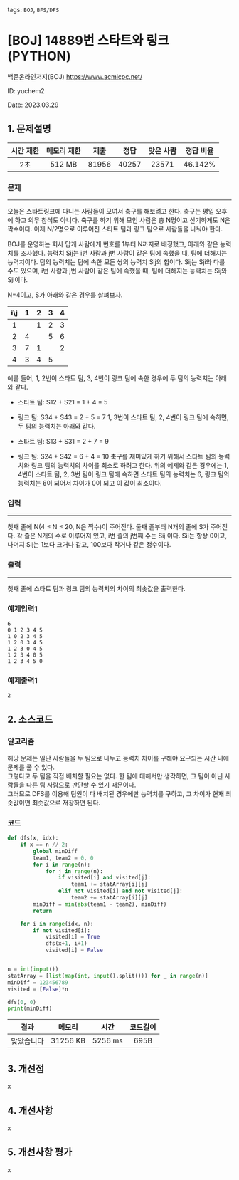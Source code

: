 tags: `BOJ`, `BFS/DFS`
# [BOJ] 14889번 스타트와 링크 (PYTHON)
백준온라인저지(BOJ) https://www.acmicpc.net/

ID: yuchem2

Date: 2023.03.29
## 1. 문제설명
| 시간 제한 | 메모리 제한 | 제출  | 정답 | 맞은 사람 | 정답 비율 |
| :---: | :---: | :---: | :---: | :---: | :---: |
|   2초    |  512 MB    | 81956 | 40257 | 23571 | 46.142% |

### 문제
---
오늘은 스타트링크에 다니는 사람들이 모여서 축구를 해보려고 한다. 축구는 평일 오후에 하고 의무 참석도 아니다. 축구를 하기 위해 모인 사람은 총 N명이고 신기하게도 N은 짝수이다. 이제 N/2명으로 이루어진 스타트 팀과 링크 팀으로 사람들을 나눠야 한다.

BOJ를 운영하는 회사 답게 사람에게 번호를 1부터 N까지로 배정했고, 아래와 같은 능력치를 조사했다. 능력치 Sij는 i번 사람과 j번 사람이 같은 팀에 속했을 때, 팀에 더해지는 능력치이다. 팀의 능력치는 팀에 속한 모든 쌍의 능력치 Sij의 합이다. Sij는 Sji와 다를 수도 있으며, i번 사람과 j번 사람이 같은 팀에 속했을 때, 팀에 더해지는 능력치는 Sij와 Sji이다.

N=4이고, S가 아래와 같은 경우를 살펴보자.


|i\j|	1	|2 | 3 | 4 |
|:-:|:-:|:-:|:-:|:-:|
|1	|   | 1 |	2 |	3 |
|2	| 4	|   |	5 |	6 |
|3  |	7	| 1	|  	| 2 |
|4	| 3	| 4	| 5	|   |

예를 들어, 1, 2번이 스타트 팀, 3, 4번이 링크 팀에 속한 경우에 두 팀의 능력치는 아래와 같다.

+ 스타트 팀: S12 + S21 = 1 + 4 = 5
+ 링크 팀: S34 + S43 = 2 + 5 = 7
1, 3번이 스타트 팀, 2, 4번이 링크 팀에 속하면, 두 팀의 능력치는 아래와 같다.

+ 스타트 팀: S13 + S31 = 2 + 7 = 9
+ 링크 팀: S24 + S42 = 6 + 4 = 10
축구를 재미있게 하기 위해서 스타트 팀의 능력치와 링크 팀의 능력치의 차이를 최소로 하려고 한다. 위의 예제와 같은 경우에는 1, 4번이 스타트 팀, 2, 3번 팀이 링크 팀에 속하면 스타트 팀의 능력치는 6, 링크 팀의 능력치는 6이 되어서 차이가 0이 되고 이 값이 최소이다.

### 입력
---
첫째 줄에 N(4 ≤ N ≤ 20, N은 짝수)이 주어진다. 둘째 줄부터 N개의 줄에 S가 주어진다. 각 줄은 N개의 수로 이루어져 있고, i번 줄의 j번째 수는 Sij 이다. Sii는 항상 0이고, 나머지 Sij는 1보다 크거나 같고, 100보다 작거나 같은 정수이다.
### 출력
---
첫째 줄에 스타트 팀과 링크 팀의 능력치의 차이의 최솟값을 출력한다.
### 예제입력1
```
6
0 1 2 3 4 5
1 0 2 3 4 5
1 2 0 3 4 5
1 2 3 0 4 5
1 2 3 4 0 5
1 2 3 4 5 0
```
### 예제출력1
```
2
```
## 2. 소스코드

### 알고리즘
해당 문제는 일단 사람들을 두 팀으로 나누고 능력치 차이를 구해야 요구되는 시간 내에 문제를 풀 수 있다.  
그렇다고 두 팀을 직접 배치할 필요는 없다. 한 팀에 대해서만 생각하면, 그 팀이 아닌 사람들을 다른 팀 사람으로 판단할 수 있기 때문이다.  
그러므로 DFS를 이용해 팀원이 다 배치된 경우에만 능력치를 구하고, 그 차이가 현재 최솟값이면 최솟값으로 저장하면 된다.
### 코드
```Python
def dfs(x, idx):
    if x == n // 2:
        global minDiff
        team1, team2 = 0, 0
        for i in range(n):
            for j in range(n):
                if visited[i] and visited[j]:
                    team1 += statArray[i][j]
                elif not visited[i] and not visited[j]:
                    team2 += statArray[i][j]
        minDiff = min(abs(team1 - team2), minDiff)
        return

    for i in range(idx, n):
        if not visited[i]:
            visited[i] = True
            dfs(x+1, i+1)
            visited[i] = False


n = int(input())
statArray = [list(map(int, input().split())) for _ in range(n)]
minDiff = 123456789
visited = [False]*n

dfs(0, 0)
print(minDiff)
```

| 결과 | 메모리 | 시간 | 코드길이 |
|:---:|:-----: | :---: | :----: |
| 맞았습니다 | 31256 KB | 5256 ms | 695B |

## 3. 개선점
x
## 4. 개선사항
x
## 5. 개선사항 평가
x
